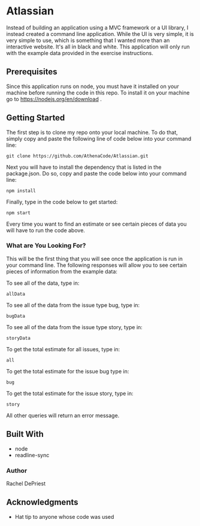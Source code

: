# Atlassian 

Instead of building an application using a MVC framework or a UI library, I instead created a command line application. While the UI is very simple, it is very simple to use, which is something that I wanted more than an interactive website. It's all in black and white. 
This application will only run with the example data provided in the exercise instructions.   

## Prerequisites

Since this application runs on node, you must have it installed on your machine before running the code in this repo. 
To install it on your machine go to https://nodejs.org/en/download .

## Getting Started 

The first step is to clone my repo onto your local machine. To do that, simply copy and paste the following line of code below into your command line: 

```
git clone https://github.com/AthenaCode/Atlassian.git
```   

Next you will have to install the dependency that is listed in the package.json. Do so, copy and paste the code below into your command line: 

```
npm install 
```

Finally, type in the code below to get started: 

```
npm start
```
Every time you want to find an estimate or see certain pieces of data you will have to run the code above. 


### What are You Looking For? 

This will be the first thing that you will see once the application is run in your command line. The following responses will allow you to see certain pieces of information from the example data: 

To see all of the data, type in: 

```
allData
```

To see all of the data from the issue type bug, type in: 

```
bugData
```

To see all of the data from the issue type story, type in: 

```
storyData
``` 

To get the total estimate for all issues, type in: 

```
all
```

To get the total estimate for the issue bug type in: 

```
bug
```

To get the total estimate for the issue story, type in: 

```
story
```

All other queries will return an error message.


## Built With 

* node
* readline-sync

### Author 

Rachel DePriest

## Acknowledgments

* Hat tip to anyone whose code was used

